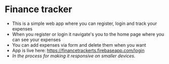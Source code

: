 # Finance tracker
* This is a simple web app where you can register, login and track your expenses
* When you register or login it navigate's you to the home page where you can see your expenses
* You can add expenses via form and delete them when you want
* App is live here: https://financetrackerts.firebaseapp.com/login
* *In the process for making it responsive on smaller devices.*
